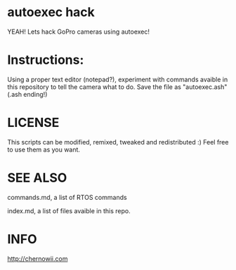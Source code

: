 autoexec hack
============

YEAH! Lets hack GoPro cameras using autoexec!

Instructions:
=============
Using a proper text editor (notepad?), experiment with commands avaible in this repository to tell the camera what to do.
Save the file as "autoexec.ash" (.ash ending!)

LICENSE
=======

This scripts can be modified, remixed, tweaked and redistributed :) Feel free to use them as you want.

SEE ALSO
========

commands.md, a list of RTOS commands

index.md, a list of files avaible in this repo.

INFO
====

http://chernowii.com
